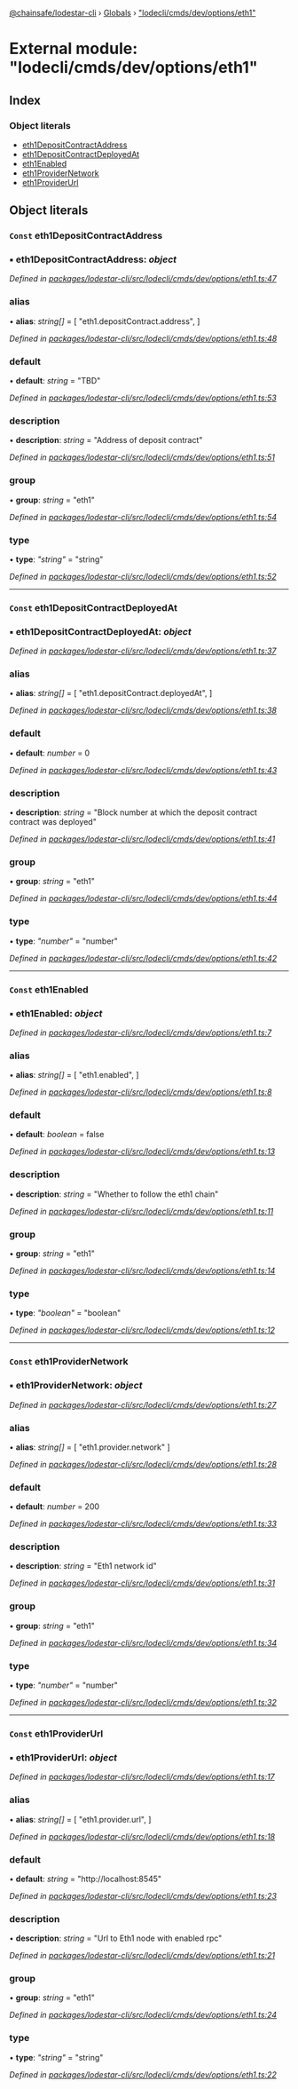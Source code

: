 [@chainsafe/lodestar-cli](../README.md) › [Globals](../globals.md) › ["lodecli/cmds/dev/options/eth1"](_lodecli_cmds_dev_options_eth1_.md)

# External module: "lodecli/cmds/dev/options/eth1"

## Index

### Object literals

* [eth1DepositContractAddress](_lodecli_cmds_dev_options_eth1_.md#const-eth1depositcontractaddress)
* [eth1DepositContractDeployedAt](_lodecli_cmds_dev_options_eth1_.md#const-eth1depositcontractdeployedat)
* [eth1Enabled](_lodecli_cmds_dev_options_eth1_.md#const-eth1enabled)
* [eth1ProviderNetwork](_lodecli_cmds_dev_options_eth1_.md#const-eth1providernetwork)
* [eth1ProviderUrl](_lodecli_cmds_dev_options_eth1_.md#const-eth1providerurl)

## Object literals

### `Const` eth1DepositContractAddress

### ▪ **eth1DepositContractAddress**: *object*

*Defined in [packages/lodestar-cli/src/lodecli/cmds/dev/options/eth1.ts:47](https://github.com/ChainSafe/lodestar/blob/d092a7def/packages/lodestar-cli/src/lodecli/cmds/dev/options/eth1.ts#L47)*

###  alias

• **alias**: *string[]* = [
    "eth1.depositContract.address",
  ]

*Defined in [packages/lodestar-cli/src/lodecli/cmds/dev/options/eth1.ts:48](https://github.com/ChainSafe/lodestar/blob/d092a7def/packages/lodestar-cli/src/lodecli/cmds/dev/options/eth1.ts#L48)*

###  default

• **default**: *string* = "TBD"

*Defined in [packages/lodestar-cli/src/lodecli/cmds/dev/options/eth1.ts:53](https://github.com/ChainSafe/lodestar/blob/d092a7def/packages/lodestar-cli/src/lodecli/cmds/dev/options/eth1.ts#L53)*

###  description

• **description**: *string* = "Address of deposit contract"

*Defined in [packages/lodestar-cli/src/lodecli/cmds/dev/options/eth1.ts:51](https://github.com/ChainSafe/lodestar/blob/d092a7def/packages/lodestar-cli/src/lodecli/cmds/dev/options/eth1.ts#L51)*

###  group

• **group**: *string* = "eth1"

*Defined in [packages/lodestar-cli/src/lodecli/cmds/dev/options/eth1.ts:54](https://github.com/ChainSafe/lodestar/blob/d092a7def/packages/lodestar-cli/src/lodecli/cmds/dev/options/eth1.ts#L54)*

###  type

• **type**: *"string"* = "string"

*Defined in [packages/lodestar-cli/src/lodecli/cmds/dev/options/eth1.ts:52](https://github.com/ChainSafe/lodestar/blob/d092a7def/packages/lodestar-cli/src/lodecli/cmds/dev/options/eth1.ts#L52)*

___

### `Const` eth1DepositContractDeployedAt

### ▪ **eth1DepositContractDeployedAt**: *object*

*Defined in [packages/lodestar-cli/src/lodecli/cmds/dev/options/eth1.ts:37](https://github.com/ChainSafe/lodestar/blob/d092a7def/packages/lodestar-cli/src/lodecli/cmds/dev/options/eth1.ts#L37)*

###  alias

• **alias**: *string[]* = [
    "eth1.depositContract.deployedAt",
  ]

*Defined in [packages/lodestar-cli/src/lodecli/cmds/dev/options/eth1.ts:38](https://github.com/ChainSafe/lodestar/blob/d092a7def/packages/lodestar-cli/src/lodecli/cmds/dev/options/eth1.ts#L38)*

###  default

• **default**: *number* = 0

*Defined in [packages/lodestar-cli/src/lodecli/cmds/dev/options/eth1.ts:43](https://github.com/ChainSafe/lodestar/blob/d092a7def/packages/lodestar-cli/src/lodecli/cmds/dev/options/eth1.ts#L43)*

###  description

• **description**: *string* = "Block number at which the deposit contract contract was deployed"

*Defined in [packages/lodestar-cli/src/lodecli/cmds/dev/options/eth1.ts:41](https://github.com/ChainSafe/lodestar/blob/d092a7def/packages/lodestar-cli/src/lodecli/cmds/dev/options/eth1.ts#L41)*

###  group

• **group**: *string* = "eth1"

*Defined in [packages/lodestar-cli/src/lodecli/cmds/dev/options/eth1.ts:44](https://github.com/ChainSafe/lodestar/blob/d092a7def/packages/lodestar-cli/src/lodecli/cmds/dev/options/eth1.ts#L44)*

###  type

• **type**: *"number"* = "number"

*Defined in [packages/lodestar-cli/src/lodecli/cmds/dev/options/eth1.ts:42](https://github.com/ChainSafe/lodestar/blob/d092a7def/packages/lodestar-cli/src/lodecli/cmds/dev/options/eth1.ts#L42)*

___

### `Const` eth1Enabled

### ▪ **eth1Enabled**: *object*

*Defined in [packages/lodestar-cli/src/lodecli/cmds/dev/options/eth1.ts:7](https://github.com/ChainSafe/lodestar/blob/d092a7def/packages/lodestar-cli/src/lodecli/cmds/dev/options/eth1.ts#L7)*

###  alias

• **alias**: *string[]* = [
    "eth1.enabled",
  ]

*Defined in [packages/lodestar-cli/src/lodecli/cmds/dev/options/eth1.ts:8](https://github.com/ChainSafe/lodestar/blob/d092a7def/packages/lodestar-cli/src/lodecli/cmds/dev/options/eth1.ts#L8)*

###  default

• **default**: *boolean* = false

*Defined in [packages/lodestar-cli/src/lodecli/cmds/dev/options/eth1.ts:13](https://github.com/ChainSafe/lodestar/blob/d092a7def/packages/lodestar-cli/src/lodecli/cmds/dev/options/eth1.ts#L13)*

###  description

• **description**: *string* = "Whether to follow the eth1 chain"

*Defined in [packages/lodestar-cli/src/lodecli/cmds/dev/options/eth1.ts:11](https://github.com/ChainSafe/lodestar/blob/d092a7def/packages/lodestar-cli/src/lodecli/cmds/dev/options/eth1.ts#L11)*

###  group

• **group**: *string* = "eth1"

*Defined in [packages/lodestar-cli/src/lodecli/cmds/dev/options/eth1.ts:14](https://github.com/ChainSafe/lodestar/blob/d092a7def/packages/lodestar-cli/src/lodecli/cmds/dev/options/eth1.ts#L14)*

###  type

• **type**: *"boolean"* = "boolean"

*Defined in [packages/lodestar-cli/src/lodecli/cmds/dev/options/eth1.ts:12](https://github.com/ChainSafe/lodestar/blob/d092a7def/packages/lodestar-cli/src/lodecli/cmds/dev/options/eth1.ts#L12)*

___

### `Const` eth1ProviderNetwork

### ▪ **eth1ProviderNetwork**: *object*

*Defined in [packages/lodestar-cli/src/lodecli/cmds/dev/options/eth1.ts:27](https://github.com/ChainSafe/lodestar/blob/d092a7def/packages/lodestar-cli/src/lodecli/cmds/dev/options/eth1.ts#L27)*

###  alias

• **alias**: *string[]* = [
    "eth1.provider.network"
  ]

*Defined in [packages/lodestar-cli/src/lodecli/cmds/dev/options/eth1.ts:28](https://github.com/ChainSafe/lodestar/blob/d092a7def/packages/lodestar-cli/src/lodecli/cmds/dev/options/eth1.ts#L28)*

###  default

• **default**: *number* = 200

*Defined in [packages/lodestar-cli/src/lodecli/cmds/dev/options/eth1.ts:33](https://github.com/ChainSafe/lodestar/blob/d092a7def/packages/lodestar-cli/src/lodecli/cmds/dev/options/eth1.ts#L33)*

###  description

• **description**: *string* = "Eth1 network id"

*Defined in [packages/lodestar-cli/src/lodecli/cmds/dev/options/eth1.ts:31](https://github.com/ChainSafe/lodestar/blob/d092a7def/packages/lodestar-cli/src/lodecli/cmds/dev/options/eth1.ts#L31)*

###  group

• **group**: *string* = "eth1"

*Defined in [packages/lodestar-cli/src/lodecli/cmds/dev/options/eth1.ts:34](https://github.com/ChainSafe/lodestar/blob/d092a7def/packages/lodestar-cli/src/lodecli/cmds/dev/options/eth1.ts#L34)*

###  type

• **type**: *"number"* = "number"

*Defined in [packages/lodestar-cli/src/lodecli/cmds/dev/options/eth1.ts:32](https://github.com/ChainSafe/lodestar/blob/d092a7def/packages/lodestar-cli/src/lodecli/cmds/dev/options/eth1.ts#L32)*

___

### `Const` eth1ProviderUrl

### ▪ **eth1ProviderUrl**: *object*

*Defined in [packages/lodestar-cli/src/lodecli/cmds/dev/options/eth1.ts:17](https://github.com/ChainSafe/lodestar/blob/d092a7def/packages/lodestar-cli/src/lodecli/cmds/dev/options/eth1.ts#L17)*

###  alias

• **alias**: *string[]* = [
    "eth1.provider.url",
  ]

*Defined in [packages/lodestar-cli/src/lodecli/cmds/dev/options/eth1.ts:18](https://github.com/ChainSafe/lodestar/blob/d092a7def/packages/lodestar-cli/src/lodecli/cmds/dev/options/eth1.ts#L18)*

###  default

• **default**: *string* = "http://localhost:8545"

*Defined in [packages/lodestar-cli/src/lodecli/cmds/dev/options/eth1.ts:23](https://github.com/ChainSafe/lodestar/blob/d092a7def/packages/lodestar-cli/src/lodecli/cmds/dev/options/eth1.ts#L23)*

###  description

• **description**: *string* = "Url to Eth1 node with enabled rpc"

*Defined in [packages/lodestar-cli/src/lodecli/cmds/dev/options/eth1.ts:21](https://github.com/ChainSafe/lodestar/blob/d092a7def/packages/lodestar-cli/src/lodecli/cmds/dev/options/eth1.ts#L21)*

###  group

• **group**: *string* = "eth1"

*Defined in [packages/lodestar-cli/src/lodecli/cmds/dev/options/eth1.ts:24](https://github.com/ChainSafe/lodestar/blob/d092a7def/packages/lodestar-cli/src/lodecli/cmds/dev/options/eth1.ts#L24)*

###  type

• **type**: *"string"* = "string"

*Defined in [packages/lodestar-cli/src/lodecli/cmds/dev/options/eth1.ts:22](https://github.com/ChainSafe/lodestar/blob/d092a7def/packages/lodestar-cli/src/lodecli/cmds/dev/options/eth1.ts#L22)*
